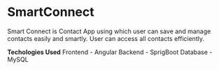 # SmartConnect
Smart Connect is Contact App using which user can save and manage contacts easily and smartly. User can access all contacts efficiently.

<b>Techologies Used</b>
Frontend - Angular 
Backend - SprigBoot
Database - MySQL 
